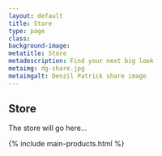 ```yaml
---
layout: default
title: Store
type: page
class:
background-image:
metatitle: Store
metadescription: Find your next big look
metaimg: dg-share.jpg
metaimgalt: Denzil Patrick share image
---
```


## Store

The store will go here...

{% include main-products.html %}
